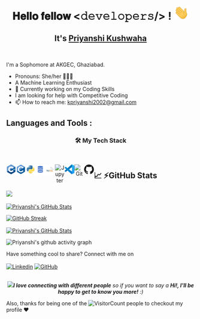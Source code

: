 <div align="center">
<h1>𝐇𝐞𝐥𝐥𝐨 𝐟𝐞𝐥𝐥𝐨𝐰 <𝚍𝚎𝚟𝚎𝚕𝚘𝚙𝚎𝚛𝚜/> ! <img src="https://raw.githubusercontent.com/ABSphreak/ABSphreak/master/gifs/Hi.gif" width="40px" /></h1>
<h2 align="center"> It's <a  href="https://www.linkedin.com/in/priyanshi-kushwaha-59a659219//"> Priyanshi Kushwaha</a></h2>
<br>
</div>


I'm a Sophomore at AKGEC, Ghaziabad.

 -   Pronouns: She/her 🙋🏻‍♀️
 -   A Machine Learning Enthusiast
 - 🔭 Currently working on my Coding Skills
 -   I am looking for help with Competitive Coding
 - 📫 How to reach me: kpriyanshi2002@gmail.com

## Languages and Tools :

<h3 align="center">🛠 My Tech Stack</h3>
<br>
<p align="center">
<img align="left" alt="Cpp" width="26px" src="https://raw.githubusercontent.com/devicons/devicon/master/icons/cplusplus/cplusplus-original.svg" />
<img align="left" alt="C" width="26px" src="https://raw.githubusercontent.com/devicons/devicon/master/icons/c/c-original.svg" />
<img align="left" alt="Python" width="26px" src="https://raw.githubusercontent.com/devicons/devicon/master/icons/python/python-original.svg" />
<img align="left" alt="SQL" width="26px" src="https://raw.githubusercontent.com/github/explore/80688e429a7d4ef2fca1e82350fe8e3517d3494d/topics/sql/sql.png" />
<img align="left" alt="MySQL" width="26px" src="https://raw.githubusercontent.com/github/explore/80688e429a7d4ef2fca1e82350fe8e3517d3494d/topics/mysql/mysql.png" />
<img align="left" alt="Jupyter" width="26px" src="https://cdn.svgporn.com/logos/jupyter.svg" />
<img align="left" alt="VS Code" width="26px" src="https://raw.githubusercontent.com/github/explore/80688e429a7d4ef2fca1e82350fe8e3517d3494d/topics/visual-studio-code/visual-studio-code.png" />
<img align="left" alt="Git" width="26px" src="https://www.vectorlogo.zone/logos/git-scm/git-scm-icon.svg" />
<img align="left" alt="GitHub" width="26px" src="https://raw.githubusercontent.com/github/explore/78df643247d429f6cc873026c0622819ad797942/topics/github/github.png" />
</p>


## &#x1f4c8; ⚡️GitHub Stats
<a href="https://github.com/kpriyanshi02">
  <img align="center" src="https://github-readme-stats.vercel.app/api/top-langs/?username=kpriyanshi02&theme=onedark%22" />
</a>
<br><br>
<a href="https://github.com/kpriyanshi02">
   <img align="center" src="https://github-readme-stats.vercel.app/api/?username=kpriyanshi02&theme=onedark&count_private=true" alt="Priyanshi's GitHub Stats" />
</a>


[![GitHub Streak](https://github-readme-streak-stats.herokuapp.com/?user=kpriyanshi02&theme=black-ice)](https://git.io/streak-stats)

<a href="https://github.com/kpriyanshi02">
   <img align="center" src="https://github-readme-stats.vercel.app/api/?username=kpriyanshi02&theme=react&count_private=true" alt="Priyanshi's GitHub Stats" />
</a>

<br />

![Priyanshi's github activity graph](https://activity-graph.herokuapp.com/graph?username=kpriyanshi02&theme=react-dark&hide_border=true&area=true)


Have something cool to share? Connect with me on \
\
[![Linkedin](https://img.shields.io/badge/-LinkedIn-222222?style=flat-square&logo=Linkedin&logoColor=white&link=https://www.linkedin.com/in/priyanshi-kushwaha-59a659219/)](https://www.linkedin.com/in/priyanshi-kushwaha-59a659219/)
[![GitHub](https://img.shields.io/badge/-GitHub-222222?style=flat-square&logo=GitHub&logoColor=white&link=https://www.github.com/kpriyanshi02/)](https://www.github.com/kpriyanshi02/)


<div align = "center">
<br>
<img src="https://media.giphy.com/media/LnQjpWaON8nhr21vNW/giphy.gif" width="60" /><em><b>I love connecting with different people</b> so if you want to say a <b>Hi!, I'll be happy to get to know you more!</b> :)</em>
</div>



Also, thanks for being one of the ![VisitorCount](https://profile-counter.glitch.me/kpriyanshi02/count.svg) people to checkout my profile :heart:
